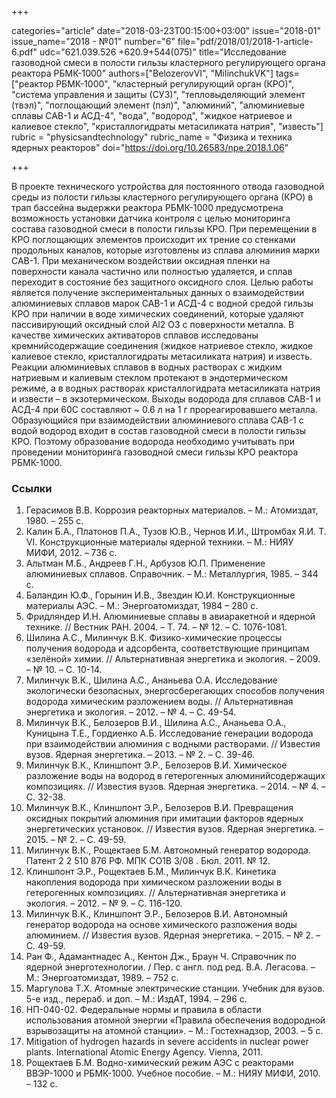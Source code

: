 +++

categories="article"
date="2018-03-23T00:15:00+03:00"
issue="2018-01"
issue_name="2018 - №01"
number="6"
file="pdf/2018/01/2018-1-article-6.pdf"
udc="621.039.526 +620.9+544(075)"
title="Исследование газоводной смеси в полости гильзы кластерного регулирующего органа реактора РБМК-1000"
authors=["BelozerovVI", "MilinchukVK"]
tags=["реактор РБМК-1000", "кластерный регулирующий орган (КРО)", "система управления и защиты (СУЗ)", "тепловыделяющий элемент (твэл)", "поглощающий элемент (пэл)", "алюминий", "алюминиевые сплавы САВ-1 и АСД-4", "вода", "водород", "жидкое натриевое и калиевое стекло", "кристаллогидраты метасиликата натрия", "известь"]
rubric = "physicsandtechnology"
rubric_name = "Физика и техника ядерных реакторов"
doi="https://doi.org/10.26583/npe.2018.1.06"

+++

В проекте технического устройства для постоянного отвода газоводной среды из полости гильзы кластерного регулирующего органа (КРО) в трап бассейна выдержки реактора РБМК-1000 предусмотрена возможность установки датчика контроля с целью мониторинга состава газоводной смеси в полости гильзы КРО. При перемещении в КРО поглощающих элементов происходит их трение со стенками продольных каналов, которые изготовлены из сплава алюминия марки САВ-1. При механическом воздействии оксидная пленки на поверхности канала частично или полностью удаляется, и сплав переходит в состояние без защитного оксидного слоя. Целью работы является получение экспериментальных данных о взаимодействии алюминиевых сплавов марок САВ-1 и АСД-4 с водной средой гильзы КРО при наличии в воде химических соединений, которые удаляют пассивирующий оксидный слой Al2 O3 с поверхности металла. В качестве химических активаторов сплавов исследованы кремнийсодержащие соединения (жидкое натриевое стекло, жидкое калиевое стекло, кристаллогидраты метасиликата натрия) и известь. Реакции алюминиевых сплавов в водных растворах с жидким натриевым и калиевым стеклом протекают в эндотермическом режиме, а в водных растворах кристаллогидрата метасиликата натрия и извести – в экзотермическом. Выходы водорода для сплавов САВ-1 и АСД-4 при 60C составляют ~ 0.6 л на 1 г прореагировавшего металла. Образующийся при взаимодействии алюминиевого сплава САВ-1 с водой водород входит в состав газоводной смеси в полости гильзы КРО. Поэтому образование водорода необходимо учитывать при проведении мониторинга газоводной смеси гильзы КРО реактора РБМК-1000.

### Ссылки

1. Герасимов В.В. Коррозия реакторных материалов. – М.: Атомиздат, 1980. – 255 с.
2. Калин Б.А., Платонов П.А., Тузов Ю.В., Чернов И.И., Штромбах Я.И. Т. VI. Конструкционные материалы ядерной техники. – М.: НИЯУ МИФИ, 2012. – 736 с.
3. Альтман М.Б., Андреев Г.Н., Арбузов Ю.П. Применение алюминиевых сплавов. Справочник. – М.: Металлургия, 1985. – 344 с.
4. Баландин Ю.Ф., Горынин И.В., Звездин Ю.И. Конструкционные материалы АЭС. – М.: Энергоатомиздат, 1984 – 280 с.
5. Фридляндер И.Н. Алюминиевые сплавы в авиаракетной и ядерной технике. // Вестник РАН. 2004. – Т. 74. – № 12. – С. 1076-1081.
6. Шилина А.С., Милинчук В.К. Физико-химические процессы получения водорода и адсорбента, соответствующие принципам «зелёной» химии. // Альтернативная энергетика и экология. – 2009. – № 10. – С. 10-14.
7. Милинчук В.К., Шилина А.С., Ананьева О.А. Исследование экологически безопасных, энергосберегающих способов получения водорода химическим разложением воды. // Альтернативная энергетика и экология. – 2012. – № 4. – С. 49-54.
8. Милинчук В.К., Белозеров В.И., Шилина А.С., Ананьева О.А., Куницына Т.Е., Гордиенко А.Б. Исследование генерации водорода при взаимодействии алюминия с водными растворами. // Известия вузов. Ядерная энергетика. – 2013. – № 2. – С. 39-46.
9. Милинчук В.К., Клиншпонт Э.Р., Белозеров В.И. Химическое разложение воды на водород в гетерогенных алюминийсодержащих композициях. // Известия вузов. Ядерная энергетика. – 2014. – № 4. – С. 32-38.
10. Милинчук В.К., Клиншпонт Э.Р., Белозеров В.И. Превращения оксидных покрытий алюминия при имитации факторов ядерных энергетических установок. // Известия вузов. Ядерная энергетика. – 2015. – № 2. – С. 49-59.
11. Милинчук В.К., Рощектаев Б.М. Автономный генератор водорода. Патент 2 2 510 876 РФ. МПК СО1В 3/08 . Бюл. 2011. № 12.
12. Клиншпонт Э.Р., Рощектаев Б.М., Милинчук В.К. Кинетика накопления водорода при химическом разложении воды в гетерогенных композициях. // Альтернативная энергетика и экология. – 2012. – № 9. – С. 116-120.
13. Милинчук В.К., Клиншпонт Э.Р., Белозеров В.И. Автономный генератор водорода на основе химического разложения воды алюминием. // Известия вузов. Ядерная энергетика. – 2015. – № 2. – С. 49-59.
14. Ран Ф., Адамантнадес А., Кентон Дж., Браун Ч. Справочник по ядерной энерготехнологии. / Пер. с англ. под ред. В.А. Легасова. – М.: Энергоатомиздат, 1989. – 752 с.
15. Маргулова Т.Х. Атомные электрические станции. Учебник для вузов. 5-е изд., перераб. и доп. – М.: ИздАТ, 1994. – 296 с.
16. НП-040-02. Федеральные нормы и правила в области использования атомной энергии «Правила обеспечения водородной взрывозащиты на атомной станции». – М.: Гостехнадзор, 2003. – 5 с.
17. Mitigation of hydrogen hazards in severe accidents in nuclear power plants. International Atomic Energy Agency. Vienna, 2011.
18. Рощектаев Б.М. Водно-химический режим АЭС с реакторами ВВЭР-1000 и РБМК-1000. Учебное пособие. – М.: НИЯУ МИФИ, 2010. – 132 с.